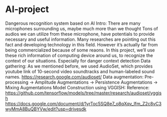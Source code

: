 # AI-project
Dangerous recognition system based on AI
Intro: There are many microphones surrounding us, maybe much more than we thought Tons of audios we can utilize from these microphone, have potentials to provide necessary and useful information. Many researches are pointing out this fact and developing technology in this field. However it’s actually far from being commercialized because of some reaons. In this project, we’ll use these rich information of computing device around us, to recognize the context of our situations. Especially for danger context detection
Data gathering: As we mentioned before, we used AudioSet, which provides youtube link of 10-second video soundtracks and human-labeled sound names. https://research.google.com/audioset/
Data augmentation: Pre-processing -> Amplitude Augmentations -> Persistence Augmentations -> Mixing Augmentations
Model Construction using VGGISH: Reference: https://github.com/tensorflow/models/tree/master/research/audioset/vggish
https://docs.google.com/document/d/1yrToc5SQ8e7_o8qXqv_lfm_Z2c8vC3wyMmA8BuQBYVw/edit?usp=drivesdk 
